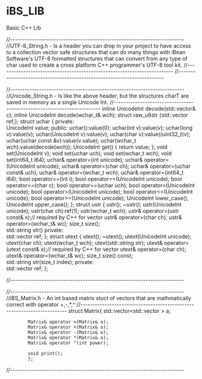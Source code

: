 # iBS_LIB
Basic C++ Lib

//------------------------------------------------------------------------
//UTF-8_String.h - Is a header you can drop in your project to have access to a collection vector safe structures that can do many things with iBean Software's UTF-8 formatted structures that can convert from any type of char used to create a cross platform C++ programmer's UTF-8 tool kit. 
//------------------------------------------------------------------------
//------------------------------------------------------------------------

//------------------------------------------------------------------------
//Unicode_String.h - Is like the above header, but the structures charT are saved in memory as a single Unicode Int.
//------------------------------------------------------------------------
    inline UnicodeInt decode(std::vector<char>& c);
    inline UnicodeInt decode(wchar_t& wch);
    struct raw_u8str {std::vector <unsigned char> ref;};
    struct uchar
        {
        private:    
            UnicodeInt value;
        public:
            uchar():value(0); 
            uchar(int v):value(v); 
            uchar(long v):value(v); 
            uchar(UnicodeInt v):value(v); 
            uchar(char v):value((uint32_t)v);
            uchar(uchar const &v):value(v.value); 
            uchar(wchar_t wch):value(decode(wch)); 
            UnicodeInt get() { return value; };
            void set(UnicodeInt v);
            void set(uchar uch);
            void set(wchar_t wch);
            void set(int64_t i64);
            uchar& operator=(int unicode);
            uchar& operator=(UnicodeInt unicode);
            uchar& operator=(char ch);
            uchar& operator=(uchar const& uch);
            uchar& operator=(wchar_t wch);
            uchar& operator=(int64_t i64);
            bool operator==(int i);
            bool operator==(UnicodeInt unicode);
            bool operator==(char c);
            bool operator==(uchar uch);
            bool operator<(UnicodeInt unicode);
            bool operator>(UnicodeInt unicode);
            bool operator<=(UnicodeInt unicode);
            bool operator>=(UnicodeInt unicode);
            UnicodeInt lower_case();
            UnicodeInt upper_case();
        };
    struct ustr
        {
            ustr();
            ~ustr();
            ustr(UnicodeInt unicode);
            ustr(char ch):ref(1);
            ustr(wchar_t wch);
            ustr& operator=(ustr const& x);// required by C++ for vector
            ustr& operator=(char ch);
            ustr& operator=(wchar_t& wc);
            size_t size();    
            std::string str()
        private:    
            std::vector<uchar> ref;
        };
    struct utext
        {
            utext();
            ~utext();
            utext(UnicodeInt unicode);
            utext(char ch);
            utext(wchar_t wch);
            utext(std::string str); 
            utext& operator=(utext const& x);// required by C++ for vector
            utext& operator=(char ch);
            utext& operator=(wchar_t& wc);
            size_t size() const;    
            std::string str(size_t index);
        private:    
            std::vector<ustr> ref;
        };

//------------------------------------------------------------------------


//------------------------------------------------------------------------
//iBS_Matrix.h - An int based matrix stuct of vectors that are mathmatically correct with operator +,-,*,^
//------------------------------------------------------------------------
        struct Matrix{
            std::vector<std::vector<int> > a; 

            Matrix& operator =(Matrix& o);
            Matrix& operator +(Matrix& o);
            Matrix& operator -(Matrix& o);
            Matrix& operator *(Matrix& o);
            Matrix& operator ^(int power);
            
            void print();
            };
//------------------------------------------------------------------------
